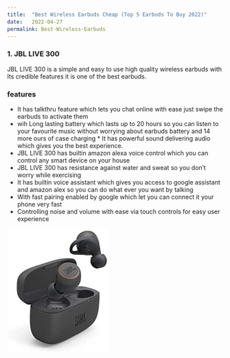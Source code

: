 ```yaml
---
title:  "Best Wireless Earbuds Cheap (Top 5 Earbuds To Buy 2022)"
date:   2022-04-27
permalink: Best-Wireless-Earbuds
---
```









### 1. JBL LIVE 300

JBL LIVE 300 is a simple and easy to use high quality wireless earbuds  with Its credible features it is one of the best earbuds.

### features
* It has talkthru feature which lets you chat online with ease just swipe the earbuds to activate them
* wih Long lasting battery which lasts up to 20 hours so you can listen to your favourite music without worrying about earbuds battery and 14 more ours of case charging * It has powerful sound delivering audio which gives you the best experience.
* JBL LIVE 300  has builtin amazon alexa voice control which you can control any smart device on your house
* JBL LIVE 300 has resistance against water and sweat so you don’t worry while exercising 
* It has builtin voice assistant which gives you access to google assistant and amazon alex so you can do what ever you want by talking
* With fast pairing enabled by google which let you can connect it your phone very fast
* Controlling noise and volume with ease via touch controls for easy user experience



<img src="public/JBL.jpg" alt="JBL LIVE 300 earbuds">
